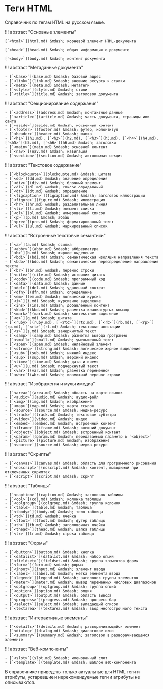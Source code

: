 # Теги HTML

Справочник по тегам HTML на русском языке.

!!! abstract "Основные элементы"

    [`<html>`](html.md) &mdash; корневой элемент HTML-документа

    [`<head>`](head.md) &mdash; общая информация о документе
    
    [`<body>`](body.md) &mdash; контент документа

!!! abstract "Метаданные документа"

    - [`<base>`](base.md) &mdash; базовый адрес
    - [`<link>`](link.md) &mdash; внешние ресурсы и ссылки
    - [`<meta>`](meta.md) &mdash; метатеги
    - [`<style>`](style.md) &mdash; стили
    - [`<title>`](title.md) &mdash; заголовок документа

!!! abstract "Секционирование содержания"

    - [`<address>`](address.md) &mdash; контактные данные
    - [`<article>`](article.md) &mdash; часть документа, страницы или сайта
    - [`<aside>`](aside.md) &mdash; косвенный контент
    - [`<footer>`](footer.md) &mdash; футер, колонтитул
    - [`<header>`](header.md) &mdash; шапка
    - [`<h1>`](h1.md), [`<h2>`](h2.md), [`<h3>`](h3.md), [`<h4>`](h4.md), [`<h5>`](h5.md), [`<h6>`](h6.md) &mdash; заголовки
    - [`<main>`](main.md) &mdash; основной контент
    - [`<nav>`](nav.md) &mdash; навигация
    - [`<section>`](section.md) &mdash; автономная секция

!!! abstract "Текстовое содержание"

    - [`<blockquote>`](blockquote.md) &mdash; цитата
    - [`<dd>`](dd.md) &mdash; значение определения
    - [`<div>`](div.md) &mdash; блочный элемент
    - [`<dl>`](dl.md) &mdash; список определений
    - [`<dt>`](dt.md) &mdash; определение
    - [`<figcaption>`](figcaption.md) &mdash; заголовок иллюстрации
    - [`<figure>`](figure.md) &mdash; иллюстрация
    - [`<hr>`](hr.md) &mdash; разделительная линия
    - [`<li>`](li.md) &mdash; элемент списка
    - [`<ol>`](ol.md) &mdash; нумерованный список
    - [`<p>`](p.md) &mdash; абзац
    - [`<pre>`](pre.md) &mdash; форматированный текст
    - [`<ul>`](ul.md) &mdash; маркированный список

!!! abstract "Встроенные текстовые семантики"

    - [`<a>`](a.md) &mdash; ссылка
    - [`<abbr>`](abbr.md) &mdash; аббревиатура
    - [`<b>`](b.md) &mdash; жирное выделение
    - [`<bdi>`](bdi.md) &mdash; семантическая изоляция направления текста
    - [`<bdo>`](bdo.md) &mdash; семантическое переопределение направления текста
    - [`<br>`](br.md) &mdash; перенос строки
    - [`<cite>`](cite.md) &mdash; источник цитаты
    - [`<code>`](code.md) &mdash; программный код
    - [`<data>`](data.md) &mdash; данные
    - [`<del>`](del.md) &mdash; удаленный контент
    - [`<dfn>`](dfn.md) &mdash; определение
    - [`<em>`](em.md) &mdash; логический курсив
    - [`<i>`](i.md) &mdash; курсивное выделение
    - [`<ins>`](ins.md) &mdash; добавленный контент
    - [`<kbd>`](kbd.md) &mdash; разметка клавиатурных команд
    - [`<mark>`](mark.md) &mdash; контекстное выделение
    - [`<q>`](q.md) &mdash; цитата
    - [`<ruby>`](ruby.md), [`<rtc>`](rtc.md), [`<rb>`](rb.md), [`<rp>`](rp.md), [`<rt>`](rt.md) &mdash; текстовые аннотации
    - [`<s>`](s.md) &mdash; зачеркнутый текст
    - [`<samp>`](samp.md) &mdash; разметка вывода программы
    - [`<small>`](small.md) &mdash; уменьшенный текст
    - [`<span>`](span.md) &mdash; инлайновый элемент
    - [`<strong>`](strong.md) &mdash; логическое жирное выделение
    - [`<sub>`](sub.md) &mdash; нижний индекс
    - [`<sup>`](sup.md) &mdash; верхний индекс
    - [`<time>`](time.md) &mdash; дата и время
    - [`<u>`](u.md) &mdash; подчеркнутый текст
    - [`<var>`](var.md) &mdash; разметка переменной
    - [`<wbr>`](wbr.md) &mdash; возможный перенос строки

!!! abstract "Изображения и мультимедиа"

    - [`<area>`](area.md) &mdash; область на карте ссылок
    - [`<audio>`](audio.md) &mdash; аудио-файл
    - [`<img>`](img.md) &mdash; изображение
    - [`<map>`](map.md) &mdash; карта ссылок
    - [`<source>`](source.md) &mdash; медиа-ресурс
    - [`<track>`](track.md) &mdash; текстовые субтитры
    - [`<video>`](video.md) &mdash; видео
    - [`<embed>`](embed.md) &mdash; встроенный контент
    - [`<iframe>`](iframe.md) &mdash; внешний документ
    - [`<object>`](object.md) &mdash; встроенный контент
    - [`<param>`](param.md) &mdash; передаваемый параметр в `<object>`
    - [`<picture>`](picture.md) &mdash; изображение
    - [`<source>`](source.md) &mdash; медиа-ресурс

!!! abstract "Скрипты"

    - [`<canvas>`](canvas.md) &mdash; область для программного рисования
    - [`<noscript>`](noscript.md) &mdash; контент, выводимый при отключенных скриптах
    - [`<script>`](script.md) &mdash; скрипт

!!! abstract "Таблицы"

    - [`<caption>`](caption.md) &mdash; заголовок таблицы
    - [`<col>`](col.md) &mdash; колонка таблицы
    - [`<colgroup>`](colgroup.md) &mdash; группа колонок
    - [`<table>`](table.md) &mdash; таблица
    - [`<tbody>`](tbody.md) &mdash; тело таблицы
    - [`<td>`](td.md) &mdash; ячейка
    - [`<tfoot>`](tfoot.md) &mdash; футер таблицы
    - [`<th>`](th.md) &mdash; заголовочная ячейка
    - [`<thead>`](thead.md) &mdash; шапка таблицы
    - [`<tr>`](tr.md) &mdash; строка таблицы

!!! abstract "Формы"

    - [`<button>`](button.md) &mdash; кнопка
    - [`<datalist>`](datalist.md) &mdash; набор опций
    - [`<fieldset>`](fieldset.md) &mdash; группа элементов формы
    - [`<form>`](form.md) &mdash; форма
    - [`<input>`](input.md) &mdash; элемент ввода
    - [`<label>`](label.md) &mdash; метка элемента ввода
    - [`<legend>`](legend.md) &mdash; заголовок группы элементов
    - [`<meter>`](meter.md) &mdash; вывод переменных числовых диапазонов
    - [`<optgroup>`](optgroup.md) &mdash; группа опций
    - [`<option>`](option.md) &mdash; опция
    - [`<output>`](output.md) &mdash; область вывода
    - [`<progress>`](progress.md) &mdash; прогресс-бар
    - [`<select>`](select.md) &mdash; выпадающий список
    - [`<textarea>`](textarea.md) &mdash; ввод многострочного текста

!!! abstract "Интерактивные элементы"

    - [`<details>`](details.md) &mdash; разворачивающийся элемент
    - [`<dialog>`](dialog.md) &mdash; диалоговое окно
    - [`<summary>`](summary.md) &mdash; заголовок в разворачивающемся элементе

!!! abstract "Веб-компоненты"

    - [`<slot>`](slot.md) &mdash; именованный слот
    - [`<template>`](template.md) &mdash; шаблон веб-компонента

В справочнике приведены только актуальные для HTML теги и атрибуты, устаревшие и нерекомендуемые теги и атрибуты не описываются.
